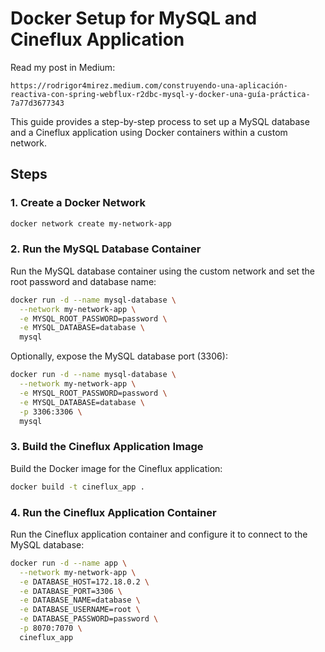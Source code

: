 # Docker Setup for MySQL and Cineflux Application

Read my post in Medium: 
```http request
https://rodrigor4mirez.medium.com/construyendo-una-aplicación-reactiva-con-spring-webflux-r2dbc-mysql-y-docker-una-guía-práctica-7a77d3677343
```

This guide provides a step-by-step process to set up a MySQL database and a Cineflux application using Docker containers within a custom network.

## Steps

### 1. Create a Docker Network
```bash
docker network create my-network-app
```

### 2. Run the MySQL Database Container
Run the MySQL database container using the custom network and set the root password and database name:
```bash
docker run -d --name mysql-database \
  --network my-network-app \
  -e MYSQL_ROOT_PASSWORD=password \
  -e MYSQL_DATABASE=database \
  mysql
```
Optionally, expose the MySQL database port (3306):
```bash
docker run -d --name mysql-database \
  --network my-network-app \
  -e MYSQL_ROOT_PASSWORD=password \
  -e MYSQL_DATABASE=database \
  -p 3306:3306 \
  mysql
```

### 3. Build the Cineflux Application Image
Build the Docker image for the Cineflux application:
```bash
docker build -t cineflux_app .
```

### 4. Run the Cineflux Application Container
Run the Cineflux application container and configure it to connect to the MySQL database:
```bash
docker run -d --name app \
  --network my-network-app \
  -e DATABASE_HOST=172.18.0.2 \
  -e DATABASE_PORT=3306 \
  -e DATABASE_NAME=database \
  -e DATABASE_USERNAME=root \
  -e DATABASE_PASSWORD=password \
  -p 8070:7070 \
  cineflux_app
```
